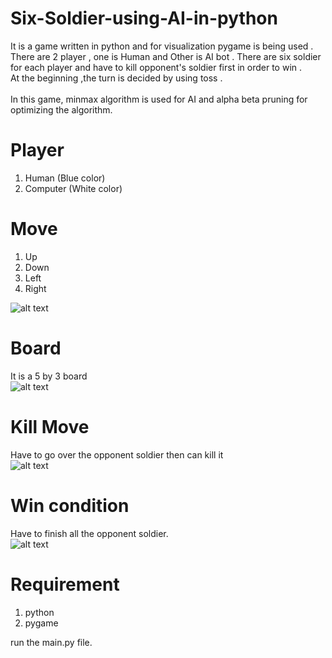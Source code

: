 # Six-Soldier-using-AI-in-python
It is a game written in python and for visualization pygame is being used . <br>
There are 2 player , one is Human and Other is AI bot . There are six soldier for each player and have to kill opponent's soldier first in order to win .<br>
At the beginning ,the turn is decided by using toss . <br>
<br>
In this game, minmax algorithm is used for AI and alpha beta pruning for optimizing the algorithm.

# Player
  1. Human (Blue color)
  2. Computer (White color)
  
# Move
  1. Up
  2. Down
  3. Left
  4. Right

![alt text](https://github.com/nahid0335/Six-Soldier-using-AI-in-python/blob/master/2.PNG)
  
  
# Board
It is a 5 by 3 board<br>
![alt text](https://github.com/nahid0335/Six-Soldier-using-AI-in-python/blob/master/1.PNG)


# Kill Move
Have to go over the opponent soldier then can kill it<br>
![alt text](https://github.com/nahid0335/Six-Soldier-using-AI-in-python/blob/master/3.PNG)

# Win condition
Have to finish all the opponent soldier.<br>
![alt text](https://github.com/nahid0335/Six-Soldier-using-AI-in-python/blob/master/4.PNG)

# Requirement
  1. python
  2. pygame

run the main.py file.
